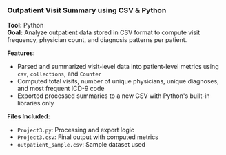 ### Outpatient Visit Summary using CSV & Python  
**Tool:** Python  
**Goal:** Analyze outpatient data stored in CSV format to compute visit frequency, physician count, and diagnosis patterns per patient.  

**Features:**
- Parsed and summarized visit-level data into patient-level metrics using `csv`, `collections`, and `Counter`
- Computed total visits, number of unique physicians, unique diagnoses, and most frequent ICD-9 code
- Exported processed summaries to a new CSV with Python's built-in libraries only

**Files Included:**
- `Project3.py`: Processing and export logic   
- `Project3.csv`: Final output with computed metrics
- `outpatient_sample.csv`: Sample dataset used

